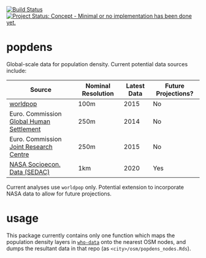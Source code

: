 <!-- README.md is generated from README.Rmd. Please edit that file -->
[![Build
Status](https://travis-ci.org/ATFutures/popdens.svg)](https://travis-ci.org/ATFutures/popdens)
[![Project Status: Concept - Minimal or no implementation has been done
yet.](http://www.repostatus.org/badges/0.1.0/concept.svg)](http://www.repostatus.org/#concept)

popdens
=======

Global-scale data for population density. Current potential data sources
include:

| Source                                                                                                                                                          | Nominal Resolution | Latest Data | Future Projections? |
|-----------------------------------------------------------------------------------------------------------------------------------------------------------------|--------------------|-------------|---------------------|
| [worldpop](http://www.worldpop.org.uk/)                                                                                                                         | 100m               | 2015        | No                  |
| Euro. Commission [Global Human Settlement](http://ghslsys.jrc.ec.europa.eu/ghs_pop.php)                                                                         | 250m               | 2014        | No                  |
| Euro. Commission [Joint Research Centre](http://data.jrc.ec.europa.eu/dataset/jrc-ghsl-ghs_pop_gpw4_globe_r2015a/resource/ece1dd0b-a69a-4804-a69b-0984b15efcdd) | 250m               | 2015        | No                  |
| [NASA Socioecon. Data (SEDAC)](http://sedac.ciesin.columbia.edu/data/collection/gpw-v3)                                                                         | 1km                | 2020        | Yes                 |

Current analyses use `worldpop` only. Potential extension to incorporate
NASA data to allow for future projections.

usage
=====

This package currently contains only one function which maps the
population density layers in
[`who-data`](https://github.com/ATFutures/who-data) onto the nearest OSM
nodes, and dumps the resultant data in that repo (as
`<city>/osm/popdens_nodes.Rds`).
